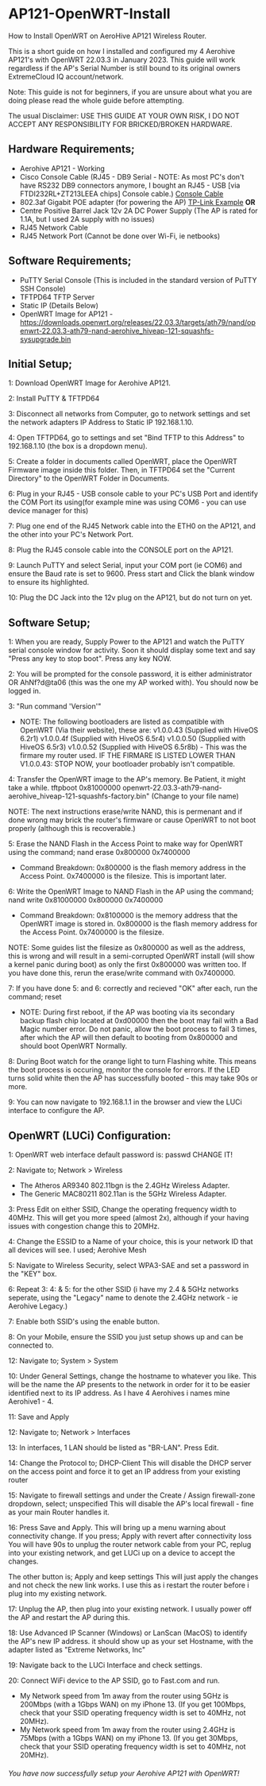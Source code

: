 # AP121-OpenWRT-Install
 How to Install OpenWRT on AeroHive AP121 Wireless Router.

 This is a short guide on how I installed and configured my 4 Aerohive AP121's with OpenWRT 22.03.3 in January 2023. This guide will work regardless if the AP's Serial Number is still bound to its original owners ExtremeCloud IQ account/network.

 Note: This guide is not for beginners, if you are unsure about what you are doing please read the whole guide before attempting.

 The usual Disclaimer: USE THIS GUIDE AT YOUR OWN RISK, I DO NOT ACCEPT ANY RESPONSIBILITY FOR BRICKED/BROKEN HARDWARE.

 ## Hardware Requirements;

- Aerohive AP121 - Working
- Cisco Console Cable (RJ45 - DB9 Serial - NOTE: As most PC's don't have RS232 DB9 connectors anymore, I bought an RJ45 - USB [via FTDI232RL+ZT213LEEA chips] Console cable.) [Console Cable](https://www.amazon.co.uk/dp/B07VMD9L3C?psc=1&ref=ppx_yo2ov_dt_b_product_details)
- 802.3af Gigabit POE adapter (for powering the AP) [TP-Link Example](https://www.amazon.co.uk/TL-PoE160S-Injector-Supplies-Wall-Mount-Distance/dp/B08LQP8CYD/ref=sr_1_3?keywords=gigabit+poe+injector&qid=1675436863&sprefix=gigabit+poe%2Caps%2C62&sr=8-3)
**OR**
- Centre Positive Barrel Jack 12v 2A DC Power Supply (The AP is rated for 1.1A, but I used 2A supply with no issues)
- RJ45 Network Cable
- RJ45 Network Port (Cannot be done over Wi-Fi, ie netbooks)
    
## Software Requirements;

- PuTTY Serial Console (This is included in the standard version of PuTTY SSH Console)
- TFTPD64 TFTP Server
- Static IP (Details Below)
- OpenWRT Image for AP121 - https://downloads.openwrt.org/releases/22.03.3/targets/ath79/nand/openwrt-22.03.3-ath79-nand-aerohive_hiveap-121-squashfs-sysupgrade.bin

## Initial Setup;

1: Download OpenWRT Image for Aerohive AP121.

2: Install PuTTY & TFTPD64

3: Disconnect all networks from Computer, go to network settings and set the network adapters IP Address to Static IP 192.168.1.10.

4: Open TFTPD64, go to settings and set "Bind TFTP to this Address" to 192.168.1.10 (the box is a dropdown menu).

5: Create a folder in documents called OpenWRT, place the OpenWRT Firmware image inside this folder. Then, in TFTPD64 set the "Current Directory" to the OpenWRT Folder in Documents.

6: Plug in your RJ45 - USB console cable to your PC's USB Port and identify the COM Port its using(for example mine was using COM6 - you can use device manager for this)

7: Plug one end of the RJ45 Network cable into the ETH0 on the AP121, and the other into your PC's Network Port.

8: Plug the RJ45 console cable into the CONSOLE port on the AP121.

9: Launch PuTTY and select Serial, input your COM port (ie COM6) and ensure the Baud rate is set to 9600. Press start and Click the blank window to ensure its highlighted.

10: Plug the DC Jack into the 12v plug on the AP121, but do not turn on yet.

## Software Setup;

1: When you are ready, Supply Power to the AP121 and watch the PuTTY serial console window for activity. Soon it should display some text and say "Press any key to stop boot". Press any key NOW.

2: You will be prompted for the console password, it is either administrator OR AhNf?d@ta06 (this was the one my AP worked with). You should now be logged in.
    
3: "Run command 'Version'"

- NOTE: The following bootloaders are listed as compatible with OpenWRT (Via their website), these are:
    v1.0.0.43 (Supplied with HiveOS 6.2r1)
    v1.0.0.4f (Supplied with HiveOS 6.5r4)
    v1.0.0.50 (Supplied with HiveOS 6.5r3)
    v1.0.0.52 (Supplied with HiveOS 6.5r8b) - This was the firmare my router used.
    IF THE FIRMARE IS LISTED LOWER THAN V1.0.0.43: STOP NOW, your bootloader probably isn't compatible.

4: Transfer the OpenWRT image to the AP's memory. Be Patient, it might take a while.
    tftpboot 0x81000000 openwrt-22.03.3-ath79-nand-aerohive_hiveap-121-squashfs-factory.bin" (Change to your file name)

NOTE: The next instructions erase/write NAND, this is permenant and if done wrong may brick the router's firmware or cause OpenWRT to not boot properly (although this is recoverable.)

5: Erase the NAND Flash in the Access Point to make way for OpenWRT using the command;
    nand erase 0x800000 0x7400000

- Command Breakdown: 0x800000 is the flash memory address in the Access Point.
                    0x7400000 is the filesize. This is important later.

6: Write the OpenWRT Image to NAND Flash in the AP using the command;
    nand write 0x81000000 0x800000 0x7400000

- Command Breakdown: 0x8100000 is the memory address that the OpenWRT image is stored in.
                     0x800000 is the flash memory address for the Access Point.
                     0x7400000 is the filesize.

NOTE: Some guides list the filesize as 0x800000 as well as the address, this is wrong and will result in a semi-corrupted OpenWRT install (will show a kernel panic during boot) as only the first 0x800000 was written too. If you have done this, rerun the erase/write command with 0x7400000.

7: If you have done 5: and 6: correctly and recieved "OK" after each, run the command;
    reset

- NOTE: During first reboot, if the AP was booting via its secondary backup flash chip located at 0xd00000 then the boot may fail with a Bad Magic number error. Do not panic, allow the boot process to fail 3 times, after which the AP will then default to booting from 0x800000 and should boot OpenWRT Normally.

8: During Boot watch for the orange light to turn Flashing white. This means the boot process is occuring, monitor the console for errors. If the LED turns solid white then the AP has successfully booted - this may take 90s or more.

9: You can now navigate to 192.168.1.1 in the browser and view the LUCi interface to configure the AP.
    

## OpenWRT (LUCi) Configuration:

1: OpenWRT web interface default password is:
    passwd
CHANGE IT!

2: Navigate to;
    Network > Wireless
- The Atheros AR9340 802.11bgn is the 2.4GHz Wireless Adapter.
- The Generic MAC80211 802.11an is the 5GHz Wireless Adapter.

3: Press Edit on either SSID, Change the operating frequency width to 40MHz. This will get you more speed (almost 2x), although if your having issues with congestion change this to 20MHz.

4: Change the ESSID to a Name of your choice, this is your network ID that all devices will see. I used;
    Aerohive Mesh

5: Navigate to Wireless Security, select WPA3-SAE and set a password in the "KEY" box.

6: Repeat 3: 4: & 5: for the other SSID (i have my 2.4 & 5GHz networks seperate, using the "Legacy" name to denote the 2.4GHz network - ie Aerohive Legacy.)

7: Enable both SSID's using the enable button.

8: On your Mobile, ensure the SSID you just setup shows up and can be connected to.

12: Navigate to;
    System > System

10: Under General Settings, change the hostname to whatever you like. This will be the name the AP presents to the network in order for it to be easier identified next to its IP address. As I have 4 Aerohives i names mine Aerohive1 - 4.

11: Save and Apply

12: Navigate to;
    Network > Interfaces

13: In interfaces, 1 LAN should be listed as "BR-LAN". Press Edit.

14: Change the Protocol to;
    DHCP-Client
This will disable the DHCP server on the access point and force it to get an IP address from your existing router

15: Navigate to firewall settings and under the Create / Assign firewall-zone dropdown, select;
    unspecified
This will disable the AP's local firewall - fine as your main Router handles it.

16: Press Save and Apply. This will bring up a menu warning about connectivity change. If you press;
    Apply with revert after connectivity loss
You will have 90s to unplug the router network cable from your PC, replug into your existing network, and get LUCi up on a device to accept the changes.

The other button is;
    Apply and keep settings
This will just apply the changes and not check the new link works. I use this as i restart the router before i plug into my existing network.

17: Unplug the AP, then plug into your existing network. I usually power off the AP and restart the AP during this.

18: Use Advanced IP Scanner (Windows) or LanScan (MacOS) to identify the AP's new IP address. it should show up as your set Hostname, with the adapter listed as "Extreme Networks, Inc"

19: Navigate back to the LUCi Interface and check settings.

20: Connect WiFi device to the AP SSID, go to Fast.com and run. 
- My Network speed from 1m away from the router using 5GHz is 200Mbps (with a 1Gbps WAN) on my iPhone 13. (If you get 100Mbps, check that your SSID operating frequency width is set to 40MHz, not 20MHz).
- My Network speed from 1m away from the router using 2.4GHz is 75Mbps (with a 1Gbps WAN) on my iPhone 13. (If you get 30Mbps, check that your SSID operating frequency width is set to 40MHz, not 20MHz).

###### You have now successfully setup your Aerohive AP121 with OpenWRT!







